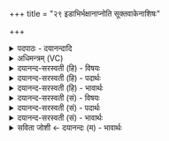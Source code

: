 +++
title = "२९ इडाभिर्भक्षानाप्नोति सूक्तवाकेनाशिषः"

+++
<details><summary>पदपाठः - दयानन्दादि</summary>

इडा॑भिः। भ॒क्षान्। आ॒प्नो॒ति॒। सू॒क्त॒वा॒केनेति॑ सूक्तऽवा॒केन॑। आ॒शिष॒ इत्या॒ऽशिषः॑। शं॒युनेति॑ श॒म्ऽयुना॑। प॒त्नी॒सं॒या॒जानिति॑ पत्नीऽसंया॒जान्। स॒मि॒ष्ट॒य॒जुषेति॑ समिष्टऽय॒जुषा॑। स॒ꣳस्थामिति॑ स॒म्ऽस्थाम्। २९।
</details>

<details><summary>अधिमन्त्रम् (VC)</summary>

- इडा देवता
- हैमवर्चिर्ऋषिः
- निचृदनुष्टुप्
- गान्धारः
</details>

<details><summary>दयानन्द-सरस्वती (हि) - विषयः</summary>

गृहस्थ पुरुषों को क्या करना चाहिये, इस विषय को अगले मन्त्र में कहा है ॥
</details>

<details><summary>दयानन्द-सरस्वती (हि) - पदार्थः</summary>

पदार्थान्वयभाषाः -  जो विद्वान् (इडाभिः) पृथिवियों से (भक्षान्) भक्षण करने योग्य अन्नादि पदार्थों को (सूक्तवाकेन) जो सुन्दरता से कहा जाय उस के कहने से (आशिषः) इच्छा-सिद्धियों को (शंयुना) जिस से सुख प्राप्त होता है, उससे (पत्नीसंयाजान्) जो पत्नी के साथ मिलते हैं, उनको (समिष्टयजुषा) अच्छे इष्टसिद्धि करनेवाले यजुर्वेद के कर्म से (संस्थाम्) अच्छे प्रकार रहने के स्थान को (आप्नोति) प्राप्त होता है, वह सुखी क्यों न होवे ॥२९ ॥
</details>

<details><summary>दयानन्द-सरस्वती (हि) - भावार्थः</summary>

भावार्थभाषाः -  गृहस्थ लोग वेदविज्ञान ही से पृथिवी के राज्य-भोग की इच्छा और उसकी सिद्धि को प्राप्त होवें ॥२९ ॥
</details>

<details><summary>दयानन्द-सरस्वती (सं) - विषयः</summary>

गृहस्थैः पुरुषैः किं कर्त्तव्यमित्याह ॥
</details>

<details><summary>दयानन्द-सरस्वती (सं) - पदार्थः</summary>

पदार्थान्वयभाषाः -  यो विद्वान्निडाभिर्भक्षान् सूक्तवाकेनाशिषः शंयुना पत्नीसंयाजान् समिष्टयजुषा संस्थामाप्नोति, स सुखी कथं न स्यात् ॥२९ ॥
</details>

<details><summary>दयानन्द-सरस्वती (सं) - भावार्थः</summary>

भावार्थभाषाः -  गृहस्था वेदविज्ञानेनैव पृथिवीराज्यभोगेच्छां तत्सिद्धिसंस्थितिं चाप्नुवन्तु ॥२९ ॥
</details>

<details><summary>सविता जोशी ← दयानन्दः (म) - भावार्थः</summary>

भावार्थभाषाः -  गृहस्थाश्रमातील लोकांना पृथ्वीवरील राज्य भोगाची इच्छा व त्याची सिद्धी वेदविज्ञानानेच प्राप्त होते.
</details>